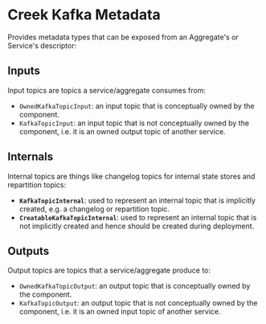 # Creek Kafka Metadata

Provides metadata types that can be exposed from an Aggregate's or Service's descriptor:

## Inputs

Input topics are topics a service/aggregate consumes from:

* `OwnedKafkaTopicInput`: an input topic that is conceptually owned by the component.
* `KafkaTopicInput`: an input topic that is not conceptually owned by the component, i.e. it is an owned output topic of another service.

## Internals

Internal topics are things like changelog topics for internal state stores and repartition topics:

* **`KafkaTopicInternal`**: used to represent an internal topic that is implicitly created, e.g. a changelog or repartition topic.
* **`CreatableKafkaTopicInternal`**: used to represent an internal topic that is not implicitly created and hence should be created during deployment. 

## Outputs

Output topics are topics that a service/aggregate produce to:

* `OwnedKafkaTopicOutput`: an output topic that is conceptually owned by the component.
* `KafkaTopicOutput`: an output topic that is not conceptually owned by the component, i.e. it is an owned input topic of another service.
